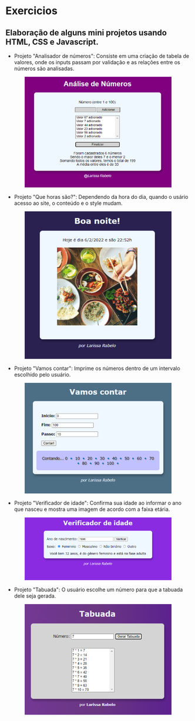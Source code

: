 # Exercicios
## Elaboração de alguns mini projetos usando HTML, CSS e Javascript.

  - Projeto "Analisador de números": Consiste em uma criação de tabela de valores, onde os inputs passam por validação e as relações entre os números são analisadas.

<p align="center">
  <img width="400" height="300" src="https://github.com/laripeanuts/cursoemvideo-exercicios/blob/master/images/numeros.png">
</p>

  - Projeto "Que horas são?": Dependendo da hora do dia, quando o usário acesso ao site, o conteúdo e o style mudam.

<p align="center">
  <img width="400" height="400" src="https://github.com/laripeanuts/cursoemvideo-exercicios/blob/master/images/quehorassao.png">
</p>

  - Projeto "Vamos contar": Imprime os números dentro de um intervalo escolhido pelo usuário.

<p align="center">
  <img width="400" height="300" src="https://github.com/laripeanuts/cursoemvideo-exercicios/blob/master/images/VamosContar.png">
</p>

  - Projeto "Verificador de idade": Confirma sua idade ao informar o ano que nasceu e mostra uma imagem de acordo com a faixa etária.

<p align="center">
  <img width="400" height="170" src="https://github.com/laripeanuts/cursoemvideo-exercicios/blob/master/images/validadordeidade.png">
</p>

  - Projeto "Tabuada": O usuário escolhe um número para que a tabuada dele seja gerada.

<p align="center">
  <img width="400" height="300" src="https://github.com/laripeanuts/cursoemvideo-exercicios/blob/master/images/tabuada.png">
</p>

